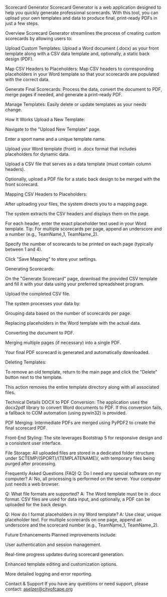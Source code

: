 Scorecard Generator
Scorecard Generator is a web application designed to help you quickly generate professional scorecards. With this tool, you can upload your own templates and data to produce final, print-ready PDFs in just a few steps.

Overview
Scorecard Generator streamlines the process of creating custom scorecards by allowing users to:

Upload Custom Templates: Upload a Word document (.docx) as your front template along with a CSV data template and, optionally, a static back design (PDF).

Map CSV Headers to Placeholders: Map CSV headers to corresponding placeholders in your Word template so that your scorecards are populated with the correct data.

Generate Final Scorecards: Process the data, convert the document to PDF, merge pages if needed, and generate a print-ready PDF.

Manage Templates: Easily delete or update templates as your needs change.

How It Works
Upload a New Template:

Navigate to the "Upload New Template" page.

Enter a sport name and a unique template name.

Upload your Word template (front) in .docx format that includes placeholders for dynamic data.

Upload a CSV file that serves as a data template (must contain column headers).

Optionally, upload a PDF file for a static back design to be merged with the front scorecard.

Mapping CSV Headers to Placeholders:

After uploading your files, the system directs you to a mapping page.

The system extracts the CSV headers and displays them on the page.

For each header, enter the exact placeholder text used in your Word template.
Tip: For multiple scorecards per page, append an underscore and a number (e.g., TeamName_1, TeamName_2).

Specify the number of scorecards to be printed on each page (typically between 1 and 4).

Click "Save Mapping" to store your settings.

Generating Scorecards:

On the "Generate Scorecard" page, download the provided CSV template and fill it with your data using your preferred spreadsheet program.

Upload the completed CSV file.

The system processes your data by:

Grouping data based on the number of scorecards per page.

Replacing placeholders in the Word template with the actual data.

Converting the document to PDF.

Merging multiple pages (if necessary) into a single PDF.

Your final PDF scorecard is generated and automatically downloaded.

Deleting Templates:

To remove an old template, return to the main page and click the "Delete" button next to the template.

This action removes the entire template directory along with all associated files.

Technical Details
DOCX to PDF Conversion:
The application uses the docx2pdf library to convert Word documents to PDF. If this conversion fails, a fallback to COM automation (using pywin32) is provided.

PDF Merging:
Intermediate PDFs are merged using PyPDF2 to create the final scorecard PDF.

Front-End Styling:
The site leverages Bootstrap 5 for responsive design and a consistent user interface.

File Storage:
All uploaded files are stored in a dedicated folder structure under SCTEMP/(SPORT)/(TEMPLATENAME)/, with temporary files being purged after processing.

Frequently Asked Questions (FAQ)
Q: Do I need any special software on my computer?
A: No, all processing is performed on the server. Your computer just needs a web browser.

Q: What file formats are supported?
A: The Word template must be in .docx format. CSV files are used for data input, and optionally, a PDF can be uploaded for the back design.

Q: How do I format placeholders in my Word template?
A: Use clear, unique placeholder text. For multiple scorecards on one page, append an underscore and the scorecard number (e.g., TeamName_1, TeamName_2).

Future Enhancements
Planned improvements include:

User authentication and session management.

Real-time progress updates during scorecard generation.

Enhanced template editing and customization options.

More detailed logging and error reporting.

Contact & Support
If you have any questions or need support, please contact:
aselzer@cityofcape.org

